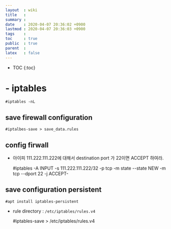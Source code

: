 ```yaml
---
layout  : wiki
title   : 
summary : 
date    : 2020-04-07 20:36:02 +0900
lastmod : 2020-04-07 20:36:03 +0900
tags    : 
toc     : true
public  : true
parent  : 
latex   : false
---
```

* TOC
{:toc}

# - iptables

    #iptables -nL

## save firewall configuration

    #iptalbes-save > save_data.rules

## config firwall

- 아이피 111.222.111.222에 대해서 destination port 가 22이면 ACCEPT 하여라.

    #iptables -A INPUT -s 111.222.111.222/32 -p tcp -m state --state NEW -m tcp --dport 22 -j ACCEPT-

## save configuration persistent

    #apt install iptables-persistent

- rule directory : `/etc/iptables/rules.v4`

    #iptables-save > /etc/iptables/rules.v4
